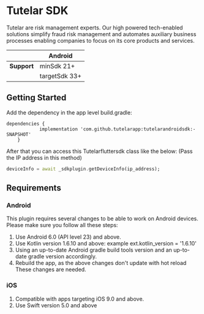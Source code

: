 # Tutelar SDK

Tutelar are risk management experts. Our high powered tech-enabled solutions simplify fraud risk management and automates auxiliary business processes enabling companies to focus on its core products and services.

|             | Android       |
|-------------|---------------|
| **Support** | minSdk 21+    |
|             | targetSdk 33+ |

## Getting Started

Add the dependency in the app level build.gradle:
```
dependencies {
	        implementation 'com.github.tutelarapp:tutelarandroidsdk:-SNAPSHOT'
	}
```

After that you can access this Tutelarfluttersdk class like the below: (Pass the IP address in this method)
```Dart
deviceInfo = await _sdkplugin.getDeviceInfo(ip_address);

```


## Requirements
### Android
This plugin requires several changes to be able to work on Android devices. Please make sure you follow all these steps:
1. Use Android 6.0 (API level 23) and above.
2. Use Kotlin version 1.6.10 and above:  example ext.kotlin_version = '1.6.10'
3. Using an up-to-date Android gradle build tools version and an up-to-date gradle version accordingly.
4. Rebuild the app, as the above changes don't update with hot reload
   These changes are needed.

### iOS
1. Compatible with apps targeting iOS 9.0 and above.
2. Use Swift version 5.0 and above
